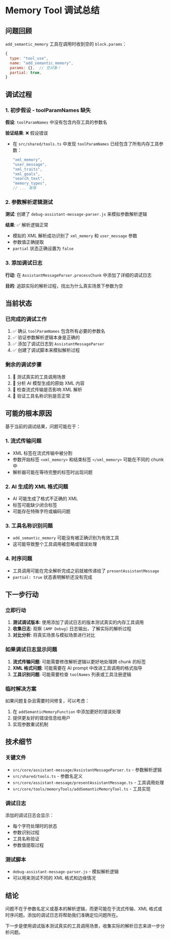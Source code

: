 # Memory Tool 调试总结

## 问题回顾

`add_semantic_memory` 工具在调用时收到空的 `block.params`：

```javascript
{
  type: "tool_use",
  name: "add_semantic_memory",
  params: {},  // 空对象！
  partial: true,
}
```

## 调试过程

### 1. 初步假设 - toolParamNames 缺失
**假设**: `toolParamNames` 中没有包含内存工具的参数名

**验证结果**: ❌ 假设错误
- 在 `src/shared/tools.ts` 中发现 `toolParamNames` 已经包含了所有内存工具参数：
  ```typescript
  "xml_memory",
  "user_message", 
  "xml_traits",
  "xml_goals",
  "search_text",
  "memory_types",
  // ... 等等
  ```

### 2. 参数解析逻辑测试
**测试**: 创建了 `debug-assistant-message-parser.js` 来模拟参数解析逻辑

**结果**: ✅ 解析逻辑正常
- 模拟的 XML 解析成功识别了 `xml_memory` 和 `user_message` 参数
- 参数值正确提取
- `partial` 状态正确设置为 `false`

### 3. 添加调试日志
**行动**: 在 `AssistantMessageParser.processChunk` 中添加了详细的调试日志

**目的**: 追踪实际的解析过程，找出为什么真实场景下参数为空

## 当前状态

### 已完成的调试工作
1. ✅ 确认 `toolParamNames` 包含所有必要的参数名
2. ✅ 验证参数解析逻辑本身是正确的
3. ✅ 添加了调试日志到 `AssistantMessageParser`
4. ✅ 创建了调试脚本来模拟解析过程

### 剩余的调试步骤
1. 🔄 测试真实的工具调用场景
2. 🔄 分析 AI 模型生成的原始 XML 内容
3. 🔄 检查流式传输是否影响 XML 解析
4. 🔄 验证工具名称识别是否正常

## 可能的根本原因

基于当前的调试结果，问题可能在于：

### 1. 流式传输问题
- XML 标签在流式传输中被分割
- 参数开始标签 `<xml_memory>` 和结束标签 `</xml_memory>` 可能在不同的 chunk 中
- 解析器可能在等待完整的标签时出现问题

### 2. AI 生成的 XML 格式问题
- AI 可能生成了格式不正确的 XML
- 标签可能缺少闭合标签
- 可能存在特殊字符或编码问题

### 3. 工具名称识别问题
- `add_semantic_memory` 可能没有被正确识别为有效工具
- 这可能导致整个工具调用被忽略或错误处理

### 4. 时序问题
- 工具调用可能在完全解析完成之前就被传递给了 `presentAssistantMessage`
- `partial: true` 状态表明解析还没有完成

## 下一步行动

### 立即行动
1. **测试调试版本**: 使用添加了调试日志的版本测试真实的内存工具调用
2. **收集日志**: 观察 `[AMP Debug]` 日志输出，了解实际的解析过程
3. **对比分析**: 将真实场景与模拟场景进行对比

### 如果调试日志显示问题
1. **流式传输问题**: 可能需要修改解析逻辑以更好地处理跨 chunk 的标签
2. **XML 格式问题**: 可能需要在 AI prompt 中改进工具调用的格式指导
3. **工具识别问题**: 可能需要检查 `toolNames` 列表或工具注册逻辑

### 临时解决方案
如果问题复杂且需要时间修复，可以考虑：
1. 在 `addSemanticMemoryFunction` 中添加更好的错误处理
2. 提供更友好的错误信息给用户
3. 实现参数重试机制

## 技术细节

### 关键文件
- `src/core/assistant-message/AssistantMessageParser.ts` - 参数解析逻辑
- `src/shared/tools.ts` - 参数名定义
- `src/core/assistant-message/presentAssistantMessage.ts` - 工具调用处理
- `src/core/tools/memoryTools/addSemanticMemoryTool.ts` - 工具实现

### 调试日志
添加的调试日志会显示：
- 每个字符处理时的状态
- 参数识别过程
- 工具名称验证
- 参数值提取过程

### 测试脚本
- `debug-assistant-message-parser.js` - 模拟解析逻辑
- 可以用来测试不同的 XML 格式和边缘情况

## 结论

问题不在于参数名定义或基本的解析逻辑，而更可能在于流式传输、XML 格式或时序问题。添加的调试日志将帮助我们准确定位问题所在。

下一步是使用调试版本测试真实的工具调用场景，收集实际的解析日志来进一步分析问题。

